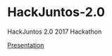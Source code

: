 # HackJuntos-2.0
HackJuntos 2.0 2017 Hackathon


[Presentation](https://docs.google.com/presentation/d/e/2PACX-1vTTp6WeQhnYHvBeooNVC1Inr5VlEQjhHB9iPyKD3PcI10lH_UvaJuaDer9DTJPJuWVn2yKRCROv07Il/pub?start=true&loop=true&delayms=3000&slide=id.g2ac0aecc16_1_12)
